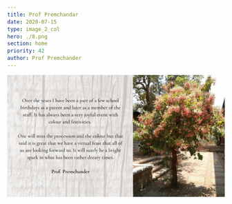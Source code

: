 ```yaml
---
title: Prof Premchandar
date: 2020-07-15
type: image_2_col
hero: ./8.png
section: home
priority: 42
author: Prof Premchander
---
```

![Prof Premchander](./8.png)